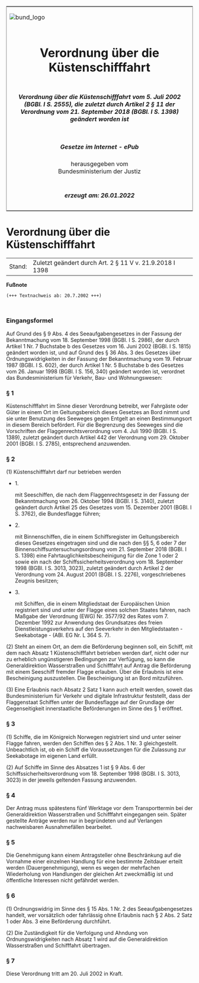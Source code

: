 <span id="DECKBLATT.html"></span>

<table border="0" frame="border" width="100%">

<tr valign="top">

<td align="left">

![bund\_logo](BfJ_2021_Web_de_de.gif)

</td>

<td align="right">

 

</td>

</tr>

<tr align="center" valign="middle">

<td colspan="2">

# Verordnung über die Küstenschifffahrt

</td>

</tr>

<tr align="center" valign="middle">

<td colspan="2">

##### Verordnung über die Küstenschifffahrt vom 5. Juli 2002 (BGBl. I S. 2555), die zuletzt durch Artikel 2 § 11 der Verordnung vom 21. September 2018 (BGBl. I S. 1398) geändert worden ist

</td>

</tr>

<tr align="center" valign="middle">

<td colspan="2">

  
  

##### Gesetze im Internet - ePub  
  
herausgegeben vom  
Bundesministerium der Justiz

</td>

</tr>

<tr align="center" valign="bottom">

<td colspan="2">

  
  

##### erzeugt am: 26.01.2022

</td>

</tr>

</table>

<span id="BJNR255500002.html"></span>

# Verordnung über die Küstenschifffahrt

<div>

<div class="jnhtml">

|        |                                                          |
| ------ | -------------------------------------------------------- |
| Stand: | Zuletzt geändert durch Art. 2 § 11 V v. 21.9.2018 I 1398 |

</div>

</div>

<div>

  
**Fußnote**

<div class="jnhtml">

<div>

<div class="jurAbsatz">

  

``` 
(+++ Textnachweis ab: 20.7.2002 +++)

 
```

</div>

</div>

</div>

</div>

<span id="BJNR255500002BJNE000100000.html"></span>

### Eingangsformel  

<div>

<div class="jnhtml">

<div>

<div class="jurAbsatz">

Auf Grund des § 9 Abs. 4 des Seeaufgabengesetzes in der Fassung der
Bekanntmachung vom 18. September 1998 (BGBl. I S. 2986), der durch
Artikel 1 Nr. 7 Buchstabe b des Gesetzes vom 16. Juni 2002 (BGBl. I S.
1815) geändert worden ist, und auf Grund des § 36 Abs. 3 des Gesetzes
über Ordnungswidrigkeiten in der Fassung der Bekanntmachung vom 19.
Februar 1987 (BGBl. I S. 602), der durch Artikel 1 Nr. 5 Buchstabe b des
Gesetzes vom 26. Januar 1998 (BGBl. I S. 156, 340) geändert worden ist,
verordnet das Bundesministerium für Verkehr, Bau- und Wohnungswesen:

</div>

</div>

</div>

</div>

<span id="BJNR255500002BJNE000200000.html"></span>

### § 1  

<div>

<div class="jnhtml">

<div>

<div class="jurAbsatz">

Küstenschifffahrt im Sinne dieser Verordnung betreibt, wer Fahrgäste
oder Güter in einem Ort im Geltungsbereich dieses Gesetzes an Bord nimmt
und sie unter Benutzung des Seeweges gegen Entgelt an einen
Bestimmungsort in diesem Bereich befördert. Für die Begrenzung des
Seeweges sind die Vorschriften der Flaggenrechtsverordnung vom 4. Juli
1990 (BGBl. I S. 1389), zuletzt geändert durch Artikel 442 der
Verordnung vom 29. Oktober 2001 (BGBl. I S. 2785), entsprechend
anzuwenden.

</div>

</div>

</div>

</div>

<span id="BJNR255500002BJNE000307124.html"></span>

### § 2  

<div>

<div class="jnhtml">

<div>

<div class="jurAbsatz">

(1) Küstenschifffahrt darf nur betrieben werden

  - 1\.
    
    <div style="">
    
    mit Seeschiffen, die nach dem Flaggenrechtsgesetz in der Fassung der
    Bekanntmachung vom 26. Oktober 1994 (BGBl. I S. 3140), zuletzt
    geändert durch Artikel 25 des Gesetzes vom 15. Dezember 2001 (BGBl.
    I S. 3762), die Bundesflagge führen;
    
    </div>

  - 2\.
    
    <div style="">
    
    mit Binnenschiffen, die in einem Schiffsregister im Geltungsbereich
    dieses Gesetzes eingetragen sind und die nach den §§ 5, 6 oder 7 der
    Binnenschiffsuntersuchungsordnung vom 21. September 2018 (BGBl. I S.
    1398) eine Fahrtauglichkeitsbescheinigung für die Zone 1 oder 2
    sowie ein nach der Schiffssicherheitsverordnung vom 18. September
    1998 (BGBl. I S. 3013, 3023), zuletzt geändert durch Artikel 2 der
    Verordnung vom 24. August 2001 (BGBl. I S. 2276), vorgeschriebenes
    Zeugnis besitzen;
    
    </div>

  - 3\.
    
    <div style="">
    
    mit Schiffen, die in einem Mitgliedstaat der Europäischen Union
    registriert sind und unter der Flagge eines solchen Staates fahren,
    nach Maßgabe der Verordnung (EWG) Nr. 3577/92 des Rates vom 7.
    Dezember 1992 zur Anwendung des Grundsatzes des freien
    Dienstleistungsverkehrs auf den Seeverkehr in den Mitgliedstaaten -
    Seekabotage - (ABl. EG Nr. L 364 S. 7).
    
    </div>

</div>

<div class="jurAbsatz">

(2) Steht an einem Ort, an dem die Beförderung beginnen soll, ein
Schiff, mit dem nach Absatz 1 Küstenschifffahrt betrieben werden darf,
nicht oder nur zu erheblich ungünstigeren Bedingungen zur Verfügung, so
kann die Generaldirektion Wasserstraßen und Schifffahrt auf Antrag die
Beförderung mit einem Seeschiff fremder Flagge erlauben. Über die
Erlaubnis ist eine Bescheinigung auszustellen. Die Bescheinigung ist an
Bord mitzuführen.

</div>

<div class="jurAbsatz">

(3) Eine Erlaubnis nach Absatz 2 Satz 1 kann auch erteilt werden, soweit
das Bundesministerium für Verkehr und digitale Infrastruktur feststellt,
dass der Flaggenstaat Schiffen unter der Bundesflagge auf der Grundlage
der Gegenseitigkeit innerstaatliche Beförderungen im Sinne des § 1
eröffnet.

</div>

</div>

</div>

</div>

<span id="BJNR255500002BJNE000400000.html"></span>

### § 3  

<div>

<div class="jnhtml">

<div>

<div class="jurAbsatz">

(1) Schiffe, die im Königreich Norwegen registriert sind und unter
seiner Flagge fahren, werden den Schiffen des § 2 Abs. 1 Nr. 3
gleichgestellt. Unbeachtlich ist, ob ein Schiff die Voraussetzungen für
die Zulassung zur Seekabotage im eigenen Land erfüllt.

</div>

<div class="jurAbsatz">

(2) Auf Schiffe im Sinne des Absatzes 1 ist § 9 Abs. 6 der
Schiffssicherheitsverordnung vom 18. September 1998 (BGBl. I S. 3013,
3023) in der jeweils geltenden Fassung anzuwenden.

</div>

</div>

</div>

</div>

<span id="BJNR255500002BJNE000502305.html"></span>

### § 4  

<div>

<div class="jnhtml">

<div>

<div class="jurAbsatz">

Der Antrag muss spätestens fünf Werktage vor dem Transporttermin bei der
Generaldirektion Wasserstraßen und Schifffahrt eingegangen sein. Später
gestellte Anträge werden nur in begründeten und auf Verlangen
nachweisbaren Ausnahmefällen bearbeitet.

</div>

</div>

</div>

</div>

<span id="BJNR255500002BJNE000600000.html"></span>

### § 5  

<div>

<div class="jnhtml">

<div>

<div class="jurAbsatz">

Die Genehmigung kann einem Antragsteller ohne Beschränkung auf die
Vornahme einer einzelnen Handlung für eine bestimmte Zeitdauer erteilt
werden (Dauergenehmigung), wenn es wegen der mehrfachen Wiederholung von
Handlungen der gleichen Art zweckmäßig ist und öffentliche Interessen
nicht gefährdet werden.

</div>

</div>

</div>

</div>

<span id="BJNR255500002BJNE000701305.html"></span>

### § 6  

<div>

<div class="jnhtml">

<div>

<div class="jurAbsatz">

(1) Ordnungswidrig im Sinne des § 15 Abs. 1 Nr. 2 des
Seeaufgabengesetzes handelt, wer vorsätzlich oder fahrlässig ohne
Erlaubnis nach § 2 Abs. 2 Satz 1 oder Abs. 3 eine Beförderung
durchführt.

</div>

<div class="jurAbsatz">

(2) Die Zuständigkeit für die Verfolgung und Ahndung von
Ordnungswidrigkeiten nach Absatz 1 wird auf die Generaldirektion
Wasserstraßen und Schifffahrt übertragen.

</div>

</div>

</div>

</div>

<span id="BJNR255500002BJNE000800000.html"></span>

### § 7  

<div>

<div class="jnhtml">

<div>

<div class="jurAbsatz">

Diese Verordnung tritt am 20. Juli 2002 in Kraft.

</div>

</div>

</div>

</div>
